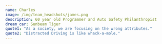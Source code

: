 ```yaml
---
name: Charles
image: /img/team_headshots/james.png
description: 60 year old Programmer and Auto Safety Philanthropist
dream_car: Sunbeam Tiger
quote1: "As a society, we are focusing on the wrong attributes."
quote2: "Distracted Driving is like whack-a-mole."
---
```


